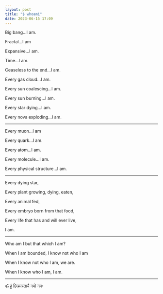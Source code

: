 ```yaml
---
layout: post
title: "$ whoami"
date: 2023-06-15 17:09
---
```


Big bang...I am.

Fractal...I am

Expansive...I am.

Time...I am.

Ceaseless to the end...I am.


Every gas cloud...I am.

Every sun coalescing...I am.

Every sun burning...I am.

Every star dying...I am.

Every nova exploding...I am.

---

Every muon...I am

Every quark...I am.

Every atom...I am.

Every molecule...I am.

Every physical structure...I am.

---

Every dying star,

Every plant growing, dying, eaten,

Every animal fed,

Every embryo born from that food,

Every life that has and will ever live,

I am.

---

Who am I but that which I am?

When I am bounded, I know not who I am

When I know not who I am, we are.

When I know who I am, I am.

---

ॐ हुं छिन्नमस्तायै नमो नमः
